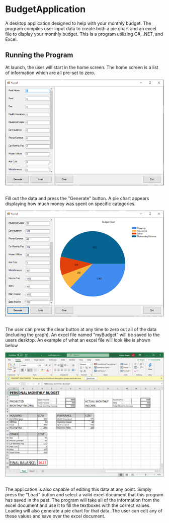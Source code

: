 # BudgetApplication
A desktop application designed to help with your monthly budget.
The program compiles user input data to create both a pie chart and an excel file to display your monthly budget.
This is a program utilizing C#, .NET, and Excel.
##
## Running the Program
At launch, the user will start in the home screen.
The home screen is a list of information which are all pre-set to zero.

![](AppPictures/Home.png)
##
Fill out the data and press the "Generate" button.
A pie chart appears displaying how much money was spent on specific categories.

![](AppPictures/Generate.png)
##
The user can press the clear button at any time to zero out all of the data (including the graph).
An excel file named "myBudget" will be saved to the users desktop.
An example of what an excel file will look like is shown below

![](AppPictures/Excel.png)
##
The application is also capable of editing this data at any point.
Simply press the "Load" button and select a valid excel document that this program has saved in the past.
The program will take all of the information from the excel document and use it to fill the textboxes with the correct values.
Loading will also generate a pie chart for that data.
The user can edit any of these values and save over the excel document.
